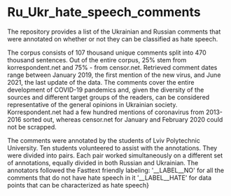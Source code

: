# Ru_Ukr_hate_speech_comments
The repository provides a list of the Ukrainian and Russian comments that were annotated on whether or not they can be classified as hate speech.

The corpus consists of 107 thousand unique comments split into 470 thousand sentences. Out of the entire corpus, 25% stem from korrespondent.net and 75% - from censor.net.
	Retrieved comment dates range between January 2019, the first mention of the new virus, and June 2021, the last update of the data. The comments cover the entire development of COVID-19 pandemics and, given the diversity of the sources and different target groups of the readers, can be considered representative of the general opinions in Ukrainian society. Korrespondent.net had a few hundred mentions of coronavirus from 2013-2016 sorted out, whereas censor.net for January and February 2020 could not be scrapped.

  The comments were annotated by the students of Lviv Polytechnic University.
Ten students volunteered to assist with the annotations. They were divided into pairs. Each pair worked simultaneously on a different set of annotations, equally divided in both Russian and Ukrainian.
The annotators followed the Fasttext friendly labeling:
'__LABEL__NO' for all the comments that do not have hate speech in it
'__LABEL__HATE' for data points that can be characterized as hate speech}




